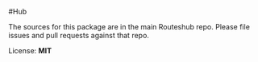 #Hub

The sources for this package are in the main Routeshub repo. Please file issues and pull requests against that repo.

License: **MIT**
